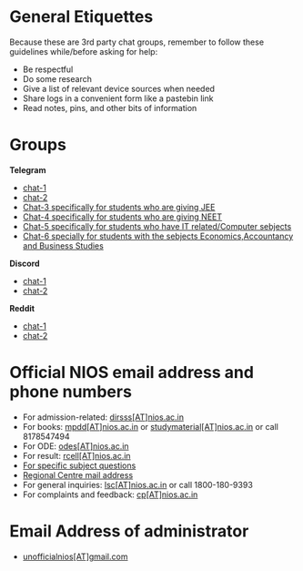 # General Etiquettes 
Because these are 3rd party chat groups, remember to follow these guidelines while/before asking for help:
- Be respectful
- Do some research
- Give a list of relevant device sources when needed
- Share logs in a convenient form like a pastebin link
- Read notes, pins, and other bits of information

# Groups
**Telegram**
- [chat-1](https://t.me/nios_freehelp)
- [chat-2](https://t.me/NIOS_HELP_DESK)
- [Chat-3 specifically for students who are giving JEE](https://t.me/jeeniosdoubts)
- [Chat-4 specifically for students who are giving NEET](https://t.me/NEETNIOS)
- [Chat-5 specifically for students who have IT related/Computer sebjects](https://t.me/nios_freehelp_cs)
- [Chat-6 specially for students with the sebjects Economics,Accountancy and Business Studies](https://t.me/commerceniosofficial)

**Discord**
- [chat-1](https://discord.gg/Yg9nsssY)
- [chat-2](https://discord.com/invite/FgWC8tGv)

**Reddit**
- [chat-1](https://www.reddit.com/r/NIOS_Students/s/pSa1tMljWR)
- [chat-2](https://www.reddit.com/r/Nios_unofficial/s/varZyi0F3R)

 
# Official NIOS email address and phone numbers
- For admission-related: [dirsss[AT]nios.ac.in](mailto:dirsss@nios.ac.in)  
- For books: [mpdd[AT]nios.ac.in](mailto:mpdd@nios.ac.in) or [studymaterial[AT]nios.ac.in](mailto:studymaterial[AT]nios.ac.in) or call 8178547494
- For ODE: [odes[AT]nios.ac.in](mailto:odes@nios.ac.in)  
- For result: [rcell[AT]nios.ac.in](mailto:rcell@nios.ac.in)  
- [For specific subject questions](https://nios.ac.in/contact-us/ask-your-teacher.aspx)  
- [Regional Centre mail address](https://web.archive.org/web/20220216190435/https://sdmis.nios.ac.in/home/regional-center)  
- For general inquiries: [lsc[AT]nios.ac.in](mailto:lsc@nios.ac.in) or call 1800-180-9393
- For complaints and feedback: [cp[AT]nios.ac.in](mailto:cp@nios.ac.in)

# Email Address of administrator
- [unofficialnios[AT]gmail.com](mailto:unofficialnios@gmail.com)
